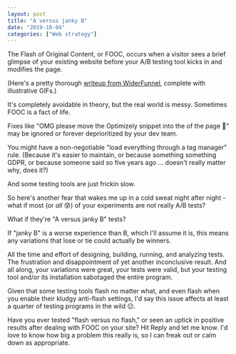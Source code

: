 ```yaml
---
layout: post
title: "A versus janky B"
date: "2019-10-04"
categories: ["Web strategy"]
---
```


The Flash of Original Content, or FOOC, occurs when a visitor sees a brief glimpse of your existing website before your A/B testing tool kicks in and modifies the page.

(Here's a pretty thorough [writeup from WiderFunnel](https://www.widerfunnel.com/stop-fooc-ab-tests/), complete with illustrative GIFs.)

It's completely avoidable in theory, but the real world is messy. Sometimes FOOC is a fact of life.

Fixes like "OMG please move the Optimizely snippet into the <head> of the page 🙏" may be ignored or forever deprioritized by your dev team.

You might have a non-negotiable "load everything through a tag manager" rule. (Because it's easier to maintain, or because something something GDPR, or because someone said so five years ago ... doesn't really matter why, does it?)

And some testing tools are just frickin slow.

So here's another fear that wakes me up in a cold sweat night after night - what if most (or _all_ 😰) of your experiments are not really A/B tests?

What if they're "A versus janky B" tests?

If "janky B" is a worse experience than B, which I'll assume it is, this means any variations that lose or tie could actually be winners.

All the time and effort of designing, building, running, and analyzing tests. The frustration and disappointment of yet another inconclusive result. And all along, your variations were great, your tests were valid, but your testing tool and/or its installation sabotaged the entire program.

Given that some testing tools flash no matter what, and even flash when you enable their kludgy anti-flash settings, I'd say this issue affects at least a quarter of testing programs in the wild 😔.

Have you ever tested "flash versus no flash," or seen an uptick in positive results after dealing with FOOC on your site? Hit Reply and let me know. I'd love to know how big a problem this really is, so I can freak out or calm down as appropriate.
